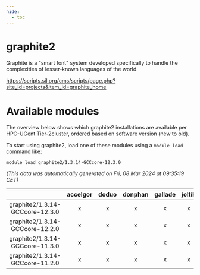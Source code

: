 ```yaml
---
hide:
  - toc
---
```


graphite2
=========


Graphite is a "smart font" system developed specifically to handle the complexities of lesser-known languages of the world.

https://scripts.sil.org/cms/scripts/page.php?site_id=projects&item_id=graphite_home
# Available modules


The overview below shows which graphite2 installations are available per HPC-UGent Tier-2cluster, ordered based on software version (new to old).

To start using graphite2, load one of these modules using a `module load` command like:

```shell
module load graphite2/1.3.14-GCCcore-12.3.0
```

*(This data was automatically generated on Fri, 08 Mar 2024 at 09:35:19 CET)*  

| |accelgor|doduo|donphan|gallade|joltik|skitty|
| :---: | :---: | :---: | :---: | :---: | :---: | :---: |
|graphite2/1.3.14-GCCcore-12.3.0|x|x|x|x|x|x|
|graphite2/1.3.14-GCCcore-12.2.0|x|x|x|x|x|x|
|graphite2/1.3.14-GCCcore-11.3.0|x|x|x|x|x|x|
|graphite2/1.3.14-GCCcore-11.2.0|x|x|x|x|x|x|
